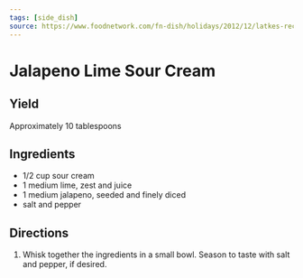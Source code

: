 ```yaml
---
tags: [side_dish]
source: https://www.foodnetwork.com/fn-dish/holidays/2012/12/latkes-recipes
---
```


# Jalapeno Lime Sour Cream

## Yield

Approximately 10 tablespoons

## Ingredients

- 1/2 cup sour cream
- 1 medium lime, zest and juice
- 1 medium jalapeno, seeded and finely diced
- salt and pepper

## Directions

1. Whisk together the ingredients in a small bowl. Season to taste with salt and pepper, if desired.
